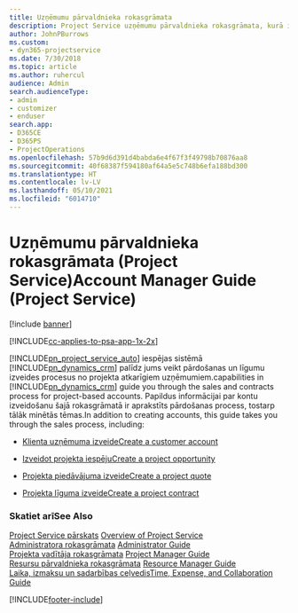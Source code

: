 ```yaml
---
title: Uzņēmumu pārvaldnieka rokasgrāmata
description: Project Service uzņēmumu pārvaldnieka rokasgrāmata, kurā ir sniegti norādījumi par pārdošanas un līgumu izveides procesiem no projekta atkarīgiem uzņēmumiem
author: JohnPBurrows
ms.custom:
- dyn365-projectservice
ms.date: 7/30/2018
ms.topic: article
ms.author: ruhercul
audience: Admin
search.audienceType:
- admin
- customizer
- enduser
search.app:
- D365CE
- D365PS
- ProjectOperations
ms.openlocfilehash: 57b9d6d391d4babda6e4f67f3f49798b70876aa8
ms.sourcegitcommit: 40f68387f594180af64a5e5c748b6efa188bd300
ms.translationtype: HT
ms.contentlocale: lv-LV
ms.lasthandoff: 05/10/2021
ms.locfileid: "6014710"
---
```

# <a name="account-manager-guide-project-service"></a><span data-ttu-id="caafc-103">Uzņēmumu pārvaldnieka rokasgrāmata (Project Service)</span><span class="sxs-lookup"><span data-stu-id="caafc-103">Account Manager Guide (Project Service)</span></span>

[!include [banner](../includes/psa-now-project-operations.md)]

[!INCLUDE[cc-applies-to-psa-app-1x-2x](../includes/cc-applies-to-psa-app-1x-2x.md)]

[!INCLUDE[pn_project_service_auto](../includes/pn-project-service-auto.md)] <span data-ttu-id="caafc-104">iespējas sistēmā [!INCLUDE[pn_dynamics_crm](../includes/pn-dynamics-crm.md)] palīdz jums veikt pārdošanas un līgumu izveides procesus no projekta atkarīgiem uzņēmumiem.</span><span class="sxs-lookup"><span data-stu-id="caafc-104">capabilities in [!INCLUDE[pn_dynamics_crm](../includes/pn-dynamics-crm.md)] guide you through the sales and contracts process for project-based accounts.</span></span> <span data-ttu-id="caafc-105">Papildus informācijai par kontu izveidošanu šajā rokasgrāmatā ir aprakstīts pārdošanas process, tostarp tālāk minētās tēmas.</span><span class="sxs-lookup"><span data-stu-id="caafc-105">In addition to creating accounts, this guide takes you through the sales process, including:</span></span>  
  
-   [<span data-ttu-id="caafc-106">Klienta uzņēmuma izveide</span><span class="sxs-lookup"><span data-stu-id="caafc-106">Create a customer account</span></span>](../psa/create-customer-account.md)  
  
-   [<span data-ttu-id="caafc-107">Izveidot projekta iespēju</span><span class="sxs-lookup"><span data-stu-id="caafc-107">Create a project opportunity</span></span>](../psa/create-project-opportunity.md)  
  
-   [<span data-ttu-id="caafc-108">Projekta piedāvājuma izveide</span><span class="sxs-lookup"><span data-stu-id="caafc-108">Create a project quote</span></span>](../psa/create-project-quote.md)  
  
-   [<span data-ttu-id="caafc-109">Projekta līguma izveide</span><span class="sxs-lookup"><span data-stu-id="caafc-109">Create a project contract</span></span>](../psa/create-project-contract.md)  
  
  
### <a name="see-also"></a><span data-ttu-id="caafc-110">Skatiet arī</span><span class="sxs-lookup"><span data-stu-id="caafc-110">See Also</span></span>  
 <span data-ttu-id="caafc-111">[Project Service pārskats](../psa/overview.md) </span><span class="sxs-lookup"><span data-stu-id="caafc-111">[Overview of Project Service](../psa/overview.md) </span></span>  
 <span data-ttu-id="caafc-112">[Administratora rokasgrāmata](../psa/admin-guide.md) </span><span class="sxs-lookup"><span data-stu-id="caafc-112">[Administrator Guide](../psa/admin-guide.md) </span></span>  
 <span data-ttu-id="caafc-113">[Projekta vadītāja rokasgrāmata](../psa/project-manager-guide.md) </span><span class="sxs-lookup"><span data-stu-id="caafc-113">[Project Manager Guide](../psa/project-manager-guide.md) </span></span>  
 <span data-ttu-id="caafc-114">[Resursu pārvaldnieka rokasgrāmata](../psa/resource-manager-guide.md) </span><span class="sxs-lookup"><span data-stu-id="caafc-114">[Resource Manager Guide](../psa/resource-manager-guide.md) </span></span>  
 [<span data-ttu-id="caafc-115">Laika, izmaksu un sadarbības ceļvedis</span><span class="sxs-lookup"><span data-stu-id="caafc-115">Time, Expense, and Collaboration Guide</span></span>](../psa/time-expense-collaboration-guide.md)


[!INCLUDE[footer-include](../includes/footer-banner.md)]